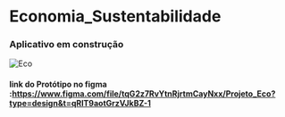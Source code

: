 # Economia_Sustentabilidade

### Aplicativo em construção 
![Eco](https://github.com/IvoMBrandao/Economia_Sustentabilidade/assets/113533224/ae11c6f1-bffb-4492-a7d6-89163ac7417a)

#### link do Protótipo no figma :https://www.figma.com/file/tqG2z7RvYtnRjrtmCayNxx/Projeto_Eco?type=design&t=qRlT9aotGrzVJkBZ-1
